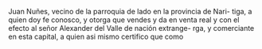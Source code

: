 Juan Nuñes, vecino de la parroquia de lado en la provincia de Nari- tiga, a quien doy fe conosco, y otorga que vendes y da en venta real y con el efecto al señor Alexander del Valle de nación extrange- rga, y comerciante en esta capital, a quien asi mismo certifico que como